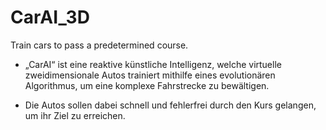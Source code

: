 # CarAI_3D
Train cars to pass a predetermined course. 
- „CarAI“ ist eine reaktive künstliche Intelligenz, welche virtuelle
  zweidimensionale Autos trainiert mithilfe eines evolutionären
  Algorithmus, um eine komplexe Fahrstrecke zu bewältigen.

- Die Autos sollen dabei schnell und fehlerfrei durch den Kurs gelangen,
  um ihr Ziel zu erreichen.
